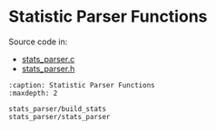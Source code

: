 # Statistic Parser Functions

Source code in:

- [stats_parser.c](https://github.com/artgins/yunetas/blob/main/kernel/c/gobj-c/src/stats_parser.c)
- [stats_parser.h](https://github.com/artgins/yunetas/blob/main/kernel/c/gobj-c/src/stats_parser.h)


```{toctree}
:caption: Statistic Parser Functions
:maxdepth: 2

stats_parser/build_stats
stats_parser/stats_parser


```
